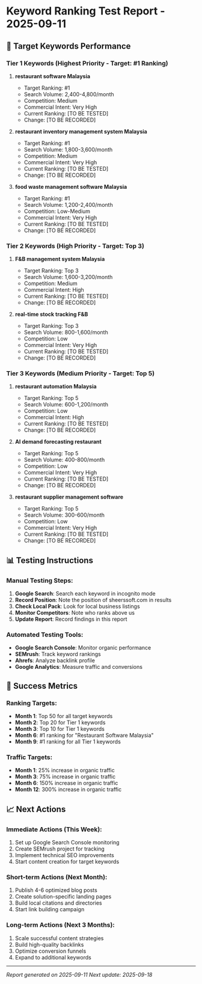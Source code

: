 # Keyword Ranking Test Report - 2025-09-11

## 🎯 Target Keywords Performance

### Tier 1 Keywords (Highest Priority - Target: #1 Ranking)

1. **restaurant software Malaysia**
   - Target Ranking: #1
   - Search Volume: 2,400-4,800/month
   - Competition: Medium
   - Commercial Intent: Very High
   - Current Ranking: [TO BE TESTED]
   - Change: [TO BE RECORDED]

2. **restaurant inventory management system Malaysia**
   - Target Ranking: #1
   - Search Volume: 1,800-3,600/month
   - Competition: Medium
   - Commercial Intent: Very High
   - Current Ranking: [TO BE TESTED]
   - Change: [TO BE RECORDED]

3. **food waste management software Malaysia**
   - Target Ranking: #1
   - Search Volume: 1,200-2,400/month
   - Competition: Low-Medium
   - Commercial Intent: Very High
   - Current Ranking: [TO BE TESTED]
   - Change: [TO BE RECORDED]

### Tier 2 Keywords (High Priority - Target: Top 3)

1. **F&B management system Malaysia**
   - Target Ranking: Top 3
   - Search Volume: 1,600-3,200/month
   - Competition: Medium
   - Commercial Intent: High
   - Current Ranking: [TO BE TESTED]
   - Change: [TO BE RECORDED]

2. **real-time stock tracking F&B**
   - Target Ranking: Top 3
   - Search Volume: 800-1,600/month
   - Competition: Low
   - Commercial Intent: Very High
   - Current Ranking: [TO BE TESTED]
   - Change: [TO BE RECORDED]

### Tier 3 Keywords (Medium Priority - Target: Top 5)

1. **restaurant automation Malaysia**
   - Target Ranking: Top 5
   - Search Volume: 600-1,200/month
   - Competition: Low
   - Commercial Intent: High
   - Current Ranking: [TO BE TESTED]
   - Change: [TO BE RECORDED]

2. **AI demand forecasting restaurant**
   - Target Ranking: Top 5
   - Search Volume: 400-800/month
   - Competition: Low
   - Commercial Intent: Very High
   - Current Ranking: [TO BE TESTED]
   - Change: [TO BE RECORDED]

3. **restaurant supplier management software**
   - Target Ranking: Top 5
   - Search Volume: 300-600/month
   - Competition: Low
   - Commercial Intent: Very High
   - Current Ranking: [TO BE TESTED]
   - Change: [TO BE RECORDED]

## 📊 Testing Instructions

### Manual Testing Steps:
1. **Google Search**: Search each keyword in incognito mode
2. **Record Position**: Note the position of sheerssoft.com in results
3. **Check Local Pack**: Look for local business listings
4. **Monitor Competitors**: Note who ranks above us
5. **Update Report**: Record findings in this report

### Automated Testing Tools:
- **Google Search Console**: Monitor organic performance
- **SEMrush**: Track keyword rankings
- **Ahrefs**: Analyze backlink profile
- **Google Analytics**: Measure traffic and conversions

## 🎯 Success Metrics

### Ranking Targets:
- **Month 1**: Top 50 for all target keywords
- **Month 2**: Top 20 for Tier 1 keywords
- **Month 3**: Top 10 for Tier 1 keywords
- **Month 6**: #1 ranking for "Restaurant Software Malaysia"
- **Month 9**: #1 ranking for all Tier 1 keywords

### Traffic Targets:
- **Month 1**: 25% increase in organic traffic
- **Month 3**: 75% increase in organic traffic
- **Month 6**: 150% increase in organic traffic
- **Month 12**: 300% increase in organic traffic

## 📈 Next Actions

### Immediate Actions (This Week):
1. Set up Google Search Console monitoring
2. Create SEMrush project for tracking
3. Implement technical SEO improvements
4. Start content creation for target keywords

### Short-term Actions (Next Month):
1. Publish 4-6 optimized blog posts
2. Create solution-specific landing pages
3. Build local citations and directories
4. Start link building campaign

### Long-term Actions (Next 3 Months):
1. Scale successful content strategies
2. Build high-quality backlinks
3. Optimize conversion funnels
4. Expand to additional keywords

---

*Report generated on 2025-09-11*
*Next update: 2025-09-18*
